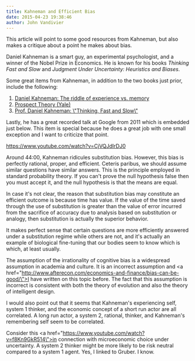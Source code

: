 ```yaml
---
title: Kahneman and Efficient Bias
date: 2015-04-23 19:38:46
author: John Vandivier
---
```




This article will point to some good resources from Kahneman, but also makes a critique about a point he makes about bias.

Daniel Kahneman is a smart guy, an experimental psychologist, and a winner of the Nobel Prize in Economics. He is known for his books <em>Thinking Fast and Slow</em> and <em>Judgment Under Uncertainty: Heuristics and Biases</em>.

Some great items from Kahneman, in addition to the two books just prior, include the following:
<ol>
	<li><a href=\"https://www.youtube.com/watch?v=XgRlrBl-7Yg\">Daniel Kahneman: The riddle of experience vs. memory</a></li>
	<li><a href=\"https://www.youtube.com/watch?v=fyOA2nbjVVQ\">Prospect Theory (Yale)</a></li>
	<li><a href=\"https://www.youtube.com/watch?v=qzJxAmJmj8w\">Prof. Daniel Kahneman: \"Thinking, Fast and Slow\"</a></li>
</ol>
Lastly, he has a great recorded talk at Google from 2011 which is embedded just below. This item is special because he does a great job with one small exception and I want to criticize that point.

https://www.youtube.com/watch?v=CjVQJdIrDJ0

Around 44:00, Kahneman ridicules substitution bias. However, this bias is perfectly rational, proper, and efficient. Ceteris paribus, we should assume similar questions have similar answers. This is the principle employed in standard probability theory. If you can't prove the null hypothesis false then you must accept it, and the null hypothesis is that the means are equal.

In case it's not clear, the reason that substitution bias may constitute an efficient outcome is because time has value. If the value of the time saved through the use of substitution is greater than the value of error incurred from the sacrifice of accuracy due to analysis based on substitution or analogy, then substitution is actually the superior behavior.

It makes perfect sense that certain questions are more efficiently answered under a substitution regime while others are not, and it's actually an example of biological fine-tuning that our bodies seem to know which is which, at least usually.

The assumption of the irrationality of cognitive bias is a widespread assumption in academia and culture. It is an incorrect assumption and <a href=\"http://www.afterecon.com/economics-and-finance/bias-can-be-good/\">I have written on this topic before</a>. The fact that this assumption is incorrect is consistent with both the theory of evolution and also the theory of intelligent design.

I would also point out that it seems that Kahneman's experiencing self, system 1 thinker, and the economic concept of a short run actor are all correlated. A long run actor, a system 2, rational, thinker, and Kahneman's remembering self seem to be correlated.

Consider this <a href=\"https://www.youtube.com/watch?v=f8Kn9GkR514\">in connection with microeconomic choice under uncertainty</a>. A system 2 thinker might be more likely to be risk neutral compared to a system 1 agent. Yes, I linked to Gruber. I know.